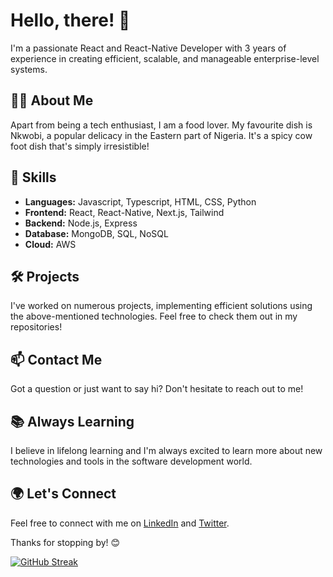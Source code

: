 # Hello, there! 👋 

I'm a passionate React and React-Native Developer with 3 years of experience in creating efficient, scalable, and manageable enterprise-level systems. 

## 👨‍💻 About Me 

Apart from being a tech enthusiast, I am a food lover. My favourite dish is Nkwobi, a popular delicacy in the Eastern part of Nigeria. It's a spicy cow foot dish that's simply irresistible! 

## 🚀 Skills 

- **Languages:** Javascript, Typescript, HTML, CSS, Python
- **Frontend:** React, React-Native, Next.js, Tailwind
- **Backend:** Node.js, Express
- **Database:** MongoDB, SQL, NoSQL
- **Cloud:** AWS

## 🛠️ Projects

I've worked on numerous projects, implementing efficient solutions using the above-mentioned technologies. Feel free to check them out in my repositories!

## 📫 Contact Me

Got a question or just want to say hi? Don't hesitate to reach out to me!

## 📚 Always Learning

I believe in lifelong learning and I'm always excited to learn more about new technologies and tools in the software development world. 

## 🌍 Let's Connect

Feel free to connect with me on [LinkedIn](https://www.linkedin.com/in/jaideloje/) and [Twitter](https://twitter.com/_devjosh). 

Thanks for stopping by! 😊

[![GitHub Streak](https://streak-stats.demolab.com/?user=JoshIri360)](https://git.io/streak-stats)
